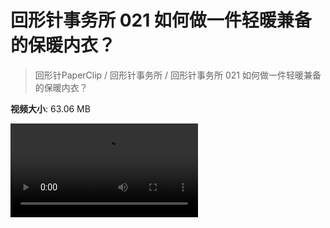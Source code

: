 # 回形针事务所 021 如何做一件轻暖兼备的保暖内衣？

> 回形针PaperClip / 回形针事务所 / 回形针事务所 021 如何做一件轻暖兼备的保暖内衣？

**视频大小**: 63.06 MB

<div class="video"><video src="https://file.hsyhx.top/video/PaperClip/事务所/021.mp4" controls preload>🤔 您的浏览器不支持 video 标签</video></div>